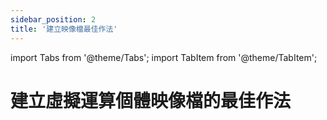 ```yaml
---
sidebar_position: 2
title: '建立映像檔最佳作法'
---
```


import Tabs from '@theme/Tabs';
import TabItem from '@theme/TabItem';

# 建立虛擬運算個體映像檔的最佳作法

